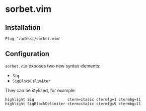 sorbet.vim
==========

Installation
------------

```vim
Plug 'zackhsi/sorbet.vim'
```

Configuration
-------------

`sorbet.vim` exposes two new syntax elements:
- `Sig`
- `SigBlockDelimiter`

They can be stylized, for example:

```vim
highlight Sig               cterm=italic ctermfg=1 ctermbg=11
highlight SigBlockDelimiter cterm=italic ctermfg=9 ctermbg=11
```
